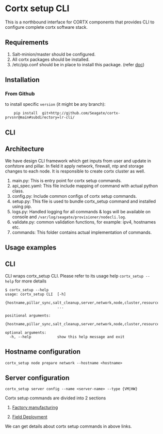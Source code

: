 # Cortx setup CLI

This is a northbound interface for CORTX components that provides CLI
to configure complete cortx software stack.

## Requirements

1. Salt-minion/master should be configured.
2. All cortx packages should be installed.
3. /etc/pip.conf should be in place to install this package. (refer [doc](https://seagate-systems.atlassian.net/wiki/spaces/PUB/pages/213549354/CORTX+Manual+Deployment+on+Single+Node+VM#Pre-requisite-steps))


## Installation

### From Github

to install specific `version` (it might be any branch):

```
    pip install  git+http://github.com/Seagate/cortx-prvsnr@main#subdirectory=lr-cli/
```

## CLI

## Architecture
We have design CLI framework which get inputs from user and update in confstore and pillar.
In field it apply network, firewall, ntp and storage changes to each node.
It is responsible to create cortx cluster as well.

1. main.py: This is entry point for cortx setup commands.
2. api_spec.yaml: This file include mapping of command with actual python class.
3. config.py: Include common configs of cortx setup commands.
4. setup.py: This file is used to bundle cortx_setup command and installed using pip.
5. logs.py: Handled logging for all commands & logs will be available on console and `/var/log/seagate/provisioner/nodecli.log`.
6. validate.py: common validation functions, for example: ipv4, hostnames etc.
7. commands: This folder contains actual implementation of commands.


## Usage examples
## CLI
CLI wraps cortx_setup CLI. Please refer to its usage help `cortx_setup --help` for more details


```
$ cortx_setup --help
usage: cortx_setup CLI  [-h]
                        {hostname,pillar_sync,salt_cleanup,server,network,node,cluster,resource,security,signature,storage,storageset,enclosure,prepare_confstore}
                        ...

positional arguments:
  {hostname,pillar_sync,salt_cleanup,server,network,node,cluster,resource,security,signature,storage,storageset,enclosure,prepare_confstore}

optional arguments:
  -h, --help            show this help message and exit

```


## Hostname configuration

```
cortx_setup node prepare network --hostname <hostname>
```

## Server configuration
```
cortx_setup server config --name <server-name> --type {VM|HW}
```

Cortx setup commands are divided into 2 sections 
1. [Factory manufacturing](https://seagate-systems.atlassian.net/wiki/spaces/PUB/pages/502825593/CORTX+Manual+Deployment+onto+3+Node+HW#Factory-Manufacturing)

2. [Field Deployment](https://seagate-systems.atlassian.net/wiki/spaces/PUB/pages/502825593/CORTX+Manual+Deployment+onto+3+Node+HW#Field-Deployment)

We can get details about cortx setup commands in above links.
